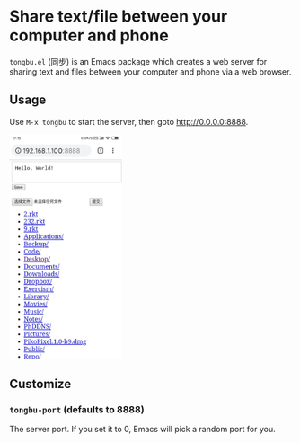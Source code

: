 # Share text/file between your computer and phone

`tongbu.el` (同步) is an Emacs package which creates a web server for sharing
text and files between your computer and phone via a web browser.

## Usage

Use `M-x tongbu` to start the server, then goto http://0.0.0.0:8888.

<img src="tongbu.jpg" alt="tongbu.el screenshot" width="200">

## Customize

### `tongbu-port` (defaults to 8888)

The server port. If you set it to 0, Emacs will pick a random port for you.
